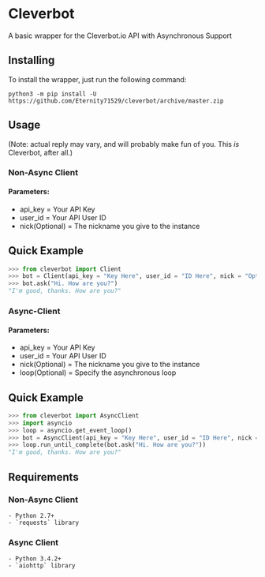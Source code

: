 # Cleverbot
A basic wrapper for the Cleverbot.io API with Asynchronous Support

## Installing

To install the wrapper, just run the following command:

```
python3 -m pip install -U https://github.com/Eternity71529/cleverbot/archive/master.zip
```
## Usage
(Note: actual reply may vary, and will probably make fun of you. This *is* Cleverbot, after all.)
### Non-Async Client
 #### Parameters:
   - api_key = Your API Key
   - user_id = Your API User ID
   - nick(Optional) = The nickname you give to the instance
## Quick Example
```py
>>> from cleverbot import Client
>>> bot = Client(api_key = "Key Here", user_id = "ID Here", nick = "Optional")
>>> bot.ask("Hi. How are you?")
"I'm good, thanks. How are you?"
```
### Async-Client
 #### Parameters:
   - api_key = Your API Key
   - user_id = Your API User ID
   - nick(Optional) = The nickname you give to the instance
   - loop(Optional) = Specify the asynchronous loop
## Quick Example
```py
>>> from cleverbot import AsyncClient
>>> import asyncio
>>> loop = asyncio.get_event_loop()
>>> bot = AsyncClient(api_key = "Key Here", user_id = "ID Here", nick = "Optional", loop = loop)
>>> loop.run_until_complete(bot.ask("Hi. How are you?"))
"I'm good, thanks. How are you?"
```

## Requirements

  ### Non-Async Client
    - Python 2.7+
    - `requests` library
  ### Async Client
    - Python 3.4.2+
    - `aiohttp` library

       
